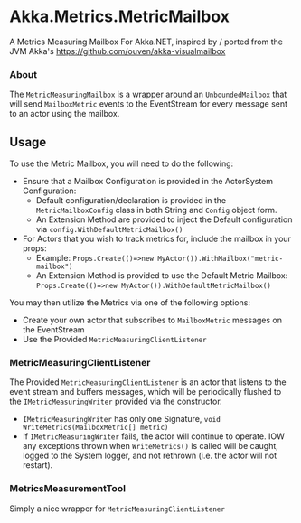 # Akka.Metrics.MetricMailbox
A Metrics Measuring Mailbox For Akka.NET, inspired by / ported from the JVM Akka's https://github.com/ouven/akka-visualmailbox

### About
The `MetricMeasuringMailbox` is a wrapper around an `UnboundedMailbox` that will send `MailboxMetric` events to the EventStream for every message sent to an actor using the mailbox.

## Usage

To use the Metric Mailbox, you will need to do the following:

 - Ensure that a Mailbox Configuration is provided in the ActorSystem Configuration:
   - Default configuration/declaration is provided in the `MetricMailboxConfig` class in both String and `Config` object form.
   - An Extension Method are provided to inject the Default configuration via `config.WithDefaultMetricMailbox()`
 - For Actors that you wish to track metrics for, include the mailbox in your props:
   - Example: `Props.Create(()=>new MyActor()).WithMailbox("metric-mailbox")`
   - An Extension Method is provided to use the Default Metric Mailbox: `Props.Create(()=>new MyActor()).WithDefaultMetricMailbox()`

You may then utilize the Metrics via one of the following options:
  - Create your own actor that subscribes to `MailboxMetric` messages on the EventStream
  - Use the Provided `MetricMeasuringClientListener`
  
### MetricMeasuringClientListener

The Provided `MetricMeasuringClientListener` is an actor that listens to the event stream and buffers messages, which will be periodically flushed to the `IMetricMeasuringWriter` provided via the constructor.
  - `IMetricMeasuringWriter` has only one Signature, `void WriteMetrics(MailboxMetric[] metric)`
  - If `IMetricMeasuringWriter` fails, the actor will continue to operate. IOW any exceptions thrown when `WriteMetrics()` is called will be caught, logged to the System logger, and not rethrown (i.e. the actor will not restart).

### MetricsMeasurementTool

Simply a nice wrapper for `MetricMeasuringClientListener`
  
   

